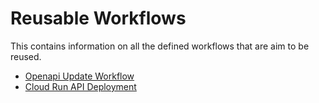 # Reusable Workflows
This contains information on all the defined workflows that are aim to be reused.
* [Openapi Update Workflow](./workflows/openapi_update.md)
* [Cloud Run API Deployment](./workflows/cloud_run_api_deployment.md)

